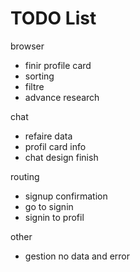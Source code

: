 # TODO List

browser
- finir profile card
- sorting
- filtre
- advance research

chat
- refaire data
- profil card info
- chat design finish

routing
- signup confirmation
- go to signin
- signin to profil

other
- gestion no data and error

